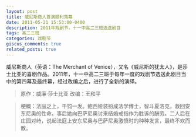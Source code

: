 ```yaml
---
layout: post
title: 威尼斯商人首演顺利落幕
date: 2011-05-21 15:53:00-0400
description: 2011年戏剧节，十一中高二三班选送剧目
tags: 高二三班
categories: 戏剧节
giscus_comments: true
related_posts: true
---
```


威尼斯商人（英语：The Merchant of Venice），又名《威尼斯的犹太人》，是莎士比亚的喜剧作品。2011年，十一中高二三班于每年一度的戏剧节选送此剧目当中的第四幕及最终幕，经过改编之后，进行了全新的演绎。

> 原作：威廉·莎士比亚
改编：王和平

> 梗概：法庭之上，千钧一发。鲍西娅装扮成法学博士，智斗夏洛克，救回安东尼奥的性命。事后她向巴萨尼奥讨来结婚戒指作为胜诉的酬劳。二人后在庄园对峙，说起法庭上安东尼奥与巴萨尼奥激愤时的种种发言，最终不欢而散。
